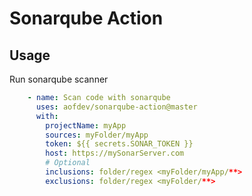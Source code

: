 # Sonarqube Action

## Usage

Run sonarqube scanner

```yaml
    - name: Scan code with sonarqube
      uses: aofdev/sonarqube-action@master
      with:
        projectName: myApp
        sources: myFolder/myApp
        token: ${{ secrets.SONAR_TOKEN }}
        host: https://mySonarServer.com
        # Optional
        inclusions: folder/regex <myFolder/myApp/**>
        exclusions: folder/regex <myFolder/**>
```
